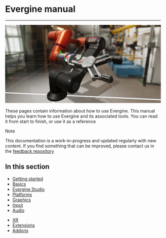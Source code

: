# Evergine manual

---

![Manual](images/manual.jpg)

These pages contain information about how to use Evergine. This manual helps you learn how to use Evergine and its associated tools.
You can read it from start to finish, or use it as a reference

> [!Note]
> This documentation is a work-in-progress and updated regularly with new content. If you find something that can be improved, please contact us in the [feedback repository](https://github.com/evergineteam/Feedback)

## In this section

- [Getting started](get_started/index.md)
- [Basics](basics/index.md)
- [Evergine Studio](evergine_studio/index.md)
- [Platforms](platforms/index.md)
- [Graphics](graphics/index.md)
- [Input](input/index.md)
- [Audio](audio/index.md)
<!--- [Animation](animation/index.md)
- [Physics](physics/index.md) -->
- [XR](xr/index.md)
- [Extensions](extensions/index.md)
- [Addons](addons/index.md)
